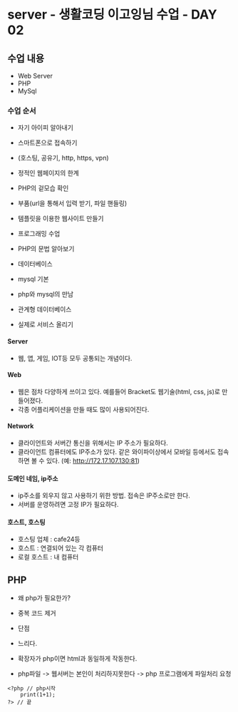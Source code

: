 # server - 생활코딩 이고잉님 수업 - DAY 02

## 수업 내용
- Web Server
- PHP
- MySql

### 수업 순서
- 자기 아이피 알아내기
 - 스마트폰으로 접속하기
 - (호스팅, 공유기, http, https, vpn)

- 정적인 웹페이지의 한계
 - PHP의 겉모습 확인
 - 부품(url을 통해서 입력 받기, 파일 핸들링)
 - 템플릿을 이용한 웹사이트 만들기

- 프로그래밍 수업
 - PHP의 문법 알아보기

- 데이터베이스
 - mysql 기본
 - php와 mysql의 만남
 - 관계형 데이터베이스 
 - 실제로 서비스 올리기

#### Server
- 웹, 앱, 게임, IOT등 모두 공통되는 개념이다. 

#### Web
- 웹은 점차 다양하게 쓰이고 있다. 예를들어 Bracket도 웹기술(html, css, js)로 만들어졌다.
- 각종 어플리케이션을 만들 때도 많이 사용되어진다. 

#### Network
- 클라이언트와 서버간 통신을 위해서는 IP 주소가 필요하다. 
- 클라이언트 컴퓨터에도 IP주소가 있다. 같은 와이파이상에서 모바일 등에서도 접속하면 볼 수 있다. (예: http://172.17.107.130:81)

#### 도메인 네임, ip주소
- ip주소를 외우지 않고 사용하기 위한 방법. 접속은 IP주소로만 한다. 
- 서버를 운영하려면 고정 IP가 필요하다. 

#### 호스트, 호스팅 
- 호스팅 업체 : cafe24등 
- 호스트 : 연결되어 있는 각 컴퓨터
- 로컬 호스트 : 내 컴퓨터 

## PHP
- 왜 php가 필요한가?
 - 중복 코드 제거

- 단점
 - 느리다.

- 확장자가 php이면 html과 동일하게 작동한다.
- php파일 -> 웹서버는 본인이 처리하지못한다 -> php 프로그램에게 파일처리 요청

```
<?php // php시작 
	print(1+1);
?> // 끝 
```
